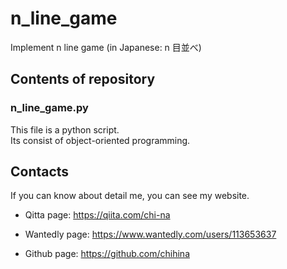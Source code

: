 # n_line_game
Implement n line game (in Japanese: n 目並べ)

## Contents of repository
### n_line_game.py  
This file is a python script.  
Its consist of object-oriented programming.

## Contacts
If you can know about detail me, you can see my website.

- Qitta page: https://qiita.com/chi-na  

- Wantedly page: https://www.wantedly.com/users/113653637  

- Github page: https://github.com/chihina

